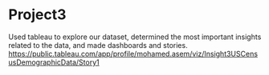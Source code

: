 # Project3
Used tableau to explore our dataset, determined the most important insights related to the data, and made dashboards and stories.
https://public.tableau.com/app/profile/mohamed.asem/viz/Insight3USCensusDemographicData/Story1
